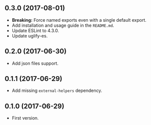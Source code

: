 ## 0.3.0 (2017-08-01)
- __Breaking:__ Force named exports even with a single default export.
- Add installation and usage guide in the `README.md`.
- Update ESLint to 4.3.0.
- Update uglify-es.

## 0.2.0 (2017-06-30)
- Add json files support.

## 0.1.1 (2017-06-29)
- Add missing `external-helpers` dependency.

## 0.1.0 (2017-06-29)
- First version.
